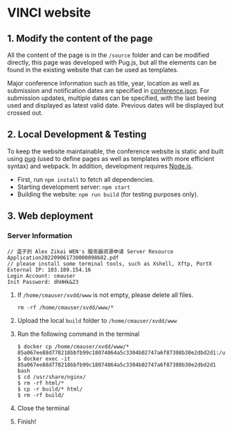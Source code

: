 <!--
 * @Description: 
 * @Author: Qing Shi
 * @Date: 2023-12-07 16:49:14
 * @LastEditors: Qing Shi
 * @LastEditTime: 2023-12-07 16:49:29
-->
# VINCI website

## 1. Modify the content of the page

All the content of the page is in the `/source` folder and can be modified directly, this page was developed with Pug.js, but all the elements can be found in the existing website that can be used as templates.

Major conference information such as title, year, location as well as submission and notification dates are specified in [conference.json](conference.json).
For submission updates, multiple dates can be specified, with the last beeing used and displayed as latest valid date. Previous dates will be displayed but crossed out.

## 2. Local Development & Testing

To keep the website maintainable, the conference website is static and built using [pug](https://pugjs.org/api/getting-started.html) (used to define pages as well as templates with more efficient syntax) and webpack.
In addition, development requires [Node.js](https://nodejs.org/en/).

- First, run `npm install` to fetch all dependencies.
- Starting development server: `npm start`
- Building the website: `npm run build` (for testing purposes only).

## 3. Web deployment

### Server Information
```
// 温子剀 Alex Zikai WEN's 服务器资源申请 Server Resource Application202209061730000098682.pdf
// please install some terminal tools, such as Xshell, Xftp, PortX
External IP: 103.189.154.16
Login Account: cmauser
Init Password: dhHHk&23
```

1. If `/home/cmauser/xvdd/www` is not empty, please delete all files.

   ```shell
   rm -rf /home/cmauser/xvdd/www/*
   ```

2. Upload the local `build` folder to `/home/cmauser/xvdd/www`

3. Run the following command in the terminal

   ```shell
   $ docker cp /home/cmauser/xvdd/www/* 85a067ee88d778218bbfb99c18074064a5c3304b02747a6f87308b30e2dbd2d1:/usr/share/nginx
   $ docker exec -it 85a067ee88d778218bbfb99c18074064a5c3304b02747a6f87308b30e2dbd2d1 bash
   $ cd /usr/share/nginx/
   $ rm -rf html/*
   $ cp -r build/* html/
   $ rm -rf build/
   ```

4. Close the terminal
5. Finish!
